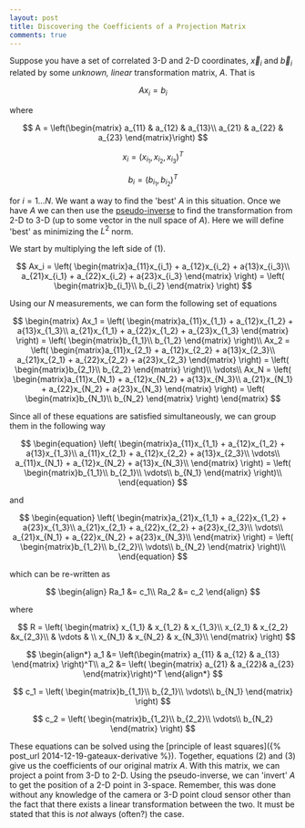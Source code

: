 ```yaml
---
layout: post
title: Discovering the Coefficients of a Projection Matrix
comments: true
---
```


Suppose you have a set of correlated 3-D and 2-D coordinates, $\vec{x}_i$ and $\vec{b}_i$ related by some *unknown, linear* transformation matrix, $A$. That is 

$$
\begin{equation}
Ax_i=b_i
\end{equation}
$$

where

$$
A = 
\left(\begin{matrix}
a_{11} & a_{12} & a_{13}\\
a_{21} & a_{22} & a_{23}
\end{matrix}\right)
$$

$$
x_i = (x_{i_1},x_{i_2},x_{i_3})^T
$$

$$
b_i = (b_{i_1},b_{i_2})^T
$$

for $i = 1 \ldots N$. We want a way to find the 'best' $A$ in this situation. Once we have $A$ we can then use the [pseudo-inverse](https://en.wikipedia.org/wiki/Moore%E2%80%93Penrose_pseudoinverse) to find the transformation from 2-D to 3-D (up to some vector in the null space of $A$). Here we will define 'best' as minimizing the $L^2$ norm. 

We start by multiplying the left side of (1).

$$
Ax_i = \left( 
\begin{matrix}a_{11}x_{i_1} + a_{12}x_{i_2} + a{13}x_{i_3}\\
a_{21}x_{i_1} + a_{22}x_{i_2} + a{23}x_{i_3}
\end{matrix}
\right) = 
\left( 
\begin{matrix}b_{i_1}\\
 b_{i_2}
\end{matrix}
\right)
$$

Using our $N$ measurements, we can form the following set of equations

$$
\begin{matrix}
Ax_1 = \left( 
\begin{matrix}a_{11}x_{1_1} + a_{12}x_{1_2} + a{13}x_{1_3}\\
a_{21}x_{1_1} + a_{22}x_{1_2} + a_{23}x_{1_3}
\end{matrix}
\right) = 
\left( 
\begin{matrix}b_{1_1}\\
 b_{1_2}
\end{matrix}
\right)\\
Ax_2 = \left( 
\begin{matrix}a_{11}x_{2_1} + a_{12}x_{2_2} + a{13}x_{2_3}\\
a_{21}x_{2_1} + a_{22}x_{2_2} + a{23}x_{2_3}
\end{matrix}
\right) = 
\left( 
\begin{matrix}b_{2_1}\\
 b_{2_2}
\end{matrix}
\right)\\
\vdots\\
Ax_N = \left( 
\begin{matrix}a_{11}x_{N_1} + a_{12}x_{N_2} + a{13}x_{N_3}\\
a_{21}x_{N_1} + a_{22}x_{N_2} + a{23}x_{N_3}
\end{matrix}
\right) = 
\left( 
\begin{matrix}b_{N_1}\\
 b_{N_2}
\end{matrix}
\right)
\end{matrix}
$$

Since all of these equations are satisfied simultaneously, we can group them in the following way

$$
\begin{equation}
\left( 
\begin{matrix}a_{11}x_{1_1} + a_{12}x_{1_2} + a{13}x_{1_3}\\
a_{11}x_{2_1} + a_{12}x_{2_2} + a{13}x_{2_3}\\
\vdots\\
a_{11}x_{N_1} + a_{12}x_{N_2} + a{13}x_{N_3}\\
\end{matrix}
\right) = 
\left( 
\begin{matrix}b_{1_1}\\
 b_{2_1}\\
 \vdots\\
 b_{N_1}
\end{matrix}
\right)\\
\end{equation}
$$

and

$$
\begin{equation}
\left( 
\begin{matrix}a_{21}x_{1_1} + a_{22}x_{1_2} + a{23}x_{1_3}\\
a_{21}x_{2_1} + a_{22}x_{2_2} + a{23}x_{2_3}\\
\vdots\\
a_{21}x_{N_1} + a_{22}x_{N_2} + a{23}x_{N_3}\\
\end{matrix}
\right) = 
\left( 
\begin{matrix}b_{1_2}\\
 b_{2_2}\\
 \vdots\\
 b_{N_2}
\end{matrix}
\right)\\
\end{equation}
$$

which can be re-written as 

$$
\begin{align}
Ra_1 &= c_1\\
Ra_2 &= c_2
\end{align}
$$

where 

$$
R = 
\left( 
\begin{matrix}
x_{1_1} & x_{1_2} & x_{1_3}\\
x_{2_1} & x_{2_2} &x_{2_3}\\
& \vdots & \\
x_{N_1} & x_{N_2} & x_{N_3}\\
\end{matrix}
\right) 
$$

$$
\begin{align*}
a_1 &= \left(\begin{matrix} a_{11} & a_{12} & a_{13} \end{matrix} \right)^T\\
a_2 &= \left( \begin{matrix} a_{21} & a_{22}&  a_{23} \end{matrix}\right)^T
\end{align*}
$$

$$
c_1 =
\left( 
\begin{matrix}b_{1_1}\\
 b_{2_1}\\
 \vdots\\
 b_{N_1}
\end{matrix}
\right)
$$

$$
c_2 = 
\left( 
\begin{matrix}b_{1_2}\\
 b_{2_2}\\
 \vdots\\
 b_{N_2}
\end{matrix}
\right)
$$

These equations can be solved using the [principle of least squares]({% post_url  2014-12-19-gateaux-derivative %}).
Together, equations (2) and (3) give us the coefficients of our original matrix $A$. With this matrix, we can project a point from 3-D to 2-D. Using the pseudo-inverse, we can 'invert' $A$ to get the position of a 2-D point in 3-space. Remember, this was done without any knowledge of the camera or 3-D point cloud sensor other than the fact that there exists a linear transformation between the two. It must be stated that this is *not* always (often?) the case.